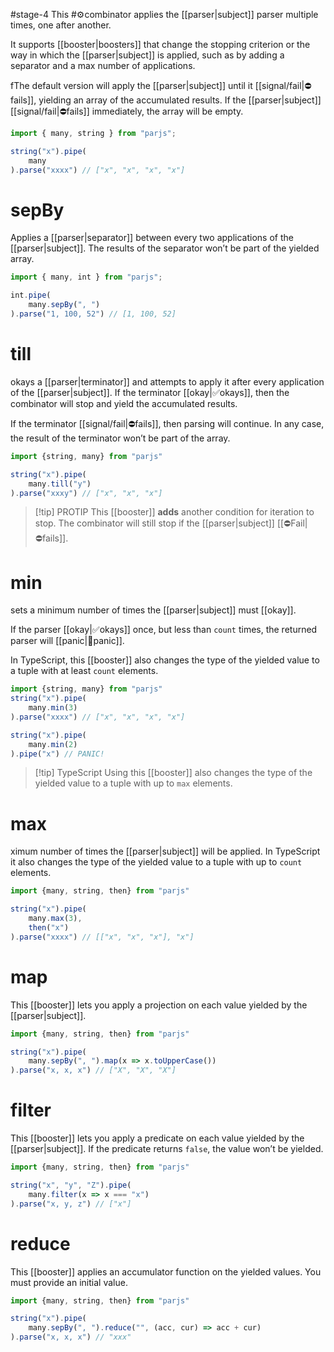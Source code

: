 #stage-4
This #⚙️combinator applies the [[parser|subject]] parser multiple times, one after another. 

It supports [[booster|boosters]] that change the stopping criterion or the way in which the [[parser|subject]] is applied, such as by adding a separator and a max number of applications.

fThe default version will apply the [[parser|subject]] until it [[signal/fail|⛔fails]], yielding an array of the accumulated results. If the [[parser|subject]] [[signal/fail|⛔‍fails]] immediately, the array will be empty.

```ts title:many.ts
import { many, string } from "parjs";

string("x").pipe(
    many
).parse("xxxx") // ["x", "x", "x", "x"]
```
# sepBy
Applies a [[parser|separator]] between every two applications of the [[parser|subject]]. The results of the separator won’t be part of the yielded array.

```ts title:many.sepBy.ts
import { many, int } from "parjs";

int.pipe(
    many.sepBy(", ")
).parse("1, 100, 52") // [1, 100, 52]
```
# till
okays a [[parser|terminator]] and attempts to apply it after every application of the [[parser|subject]]. If the terminator [[‍‍‍‍‍‍‍okay|‍‍‍‍‍‍‍✅‍okays]], then the combinator will stop and yield the accumulated results.

If the terminator [[signal/fail|⛔‍fails]], then parsing will continue. In any case, the result of the terminator won’t be part of the array.

```ts title:many.till.ts
import {string, many} from "parjs"

string("x").pipe(
    many.till("y")
).parse("xxxy") // ["x", "x", "x"]
```

> [!tip] PROTIP
> This [[booster]] **adds** another condition for iteration to stop. The combinator will still stop if the [[parser|subject]] [[⛔‍Fail|⛔‍fails]].
# min
sets a minimum number of times the [[parser|subject]] must [[‍‍‍‍‍‍‍okay]]. 

If the parser [[okay|‍‍‍‍‍‍‍✅‍okays]] once, but less than `count` times, the returned parser will [[panic|😬‍panic]].

In TypeScript, this [[booster]] also changes the type of the yielded value to a tuple with at least `count` elements.

```ts title:many.min.ts
import {string, many} from "parjs"
string("x").pipe(
    many.min(3)
).parse("xxxx") // ["x", "x", "x", "x"]

string("x").pipe(
    many.min(2)
).pipe("x") // PANIC!
```
> [!tip] TypeScript
> Using this [[booster]] also changes the type of the yielded value to a tuple with up to `max` elements.
# max
ximum number of times the [[parser|subject]] will be applied. In TypeScript it also changes the type of the yielded value to a tuple with up to `count` elements.

```ts title:many.max.ts
import {many, string, then} from "parjs"

string("x").pipe(
    many.max(3),
    then("x")
).parse("xxxx") // [["x", "x", "x"], "x"]
```
# map
This [[booster]] lets you apply a projection on each value yielded by the [[parser|subject]]. 

```ts title:many.map.ts
import {many, string, then} from "parjs"

string("x").pipe(
    many.sepBy(", ").map(x => x.toUpperCase())
).parse("x, x, x") // ["X", "X", "X"]
```

# filter
This [[booster]] lets you apply a predicate on each value yielded by the [[parser|subject]]. If the predicate returns `false`, the value won’t be yielded. 

```ts title:many.filter.ts
import {many, string, then} from "parjs"

string("x", "y", "Z").pipe(
    many.filter(x => x === "x")
).parse("x, y, z") // ["x"]
```

# reduce
This [[booster]] applies an accumulator function on the yielded values. You must provide an initial value.

```ts title:many.reduce.ts
import {many, string, then} from "parjs"

string("x").pipe(
    many.sepBy(", ").reduce("", (acc, cur) => acc + cur)
).parse("x, x, x") // "xxx"
```

